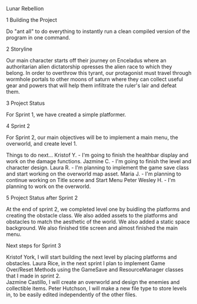 Lunar Rebellion

1	Building the Project

Do "ant all" to do everything to instantly run a clean compiled version of the
program in one command.

2	Storyline

Our main character starts off their journey on Enceladus where an authoritarian
alien dictatorship opresses the alien race to which they belong. In order to
overthrow this tyrant, our protagonist must travel through wormhole portals to
other moons of saturn where they can collect useful gear and powers that will
help them infiltrate the ruler's lair and defeat them.

3 Project Status 

For Sprint 1, we have created a simple platformer. 

4 Sprint 2 

For Sprint 2, our main objectives will be to implement a main menu, the overworld, and create level 1. 

Things to do next...
Kristof Y. - I'm going to finish the healthbar display and work on the damage functions.
Jazmine C. - I'm going to finish the level and character design.
Laura R. - I'm planning to implement the game save class and start working on the overworld map asset.
Maria J. - I'm planning to continue working on Title scene and Start Menu
Peter Wesley H. - I'm planning to work on the overworld.

5 Project Status after Sprint 2

At the end of sprint 2, we completed level one by buidling the platforms and creating the obstacle class. We also added assets to the platforms and obstacles to match the aesthetic of the world. We also added a static space background. We also finished title screen and almost finished the main menu.  

Next steps for Sprint 3

Kristof York, I will start building the next level by placing platforms and obstacles.
Laura Rice, in the next sprint I plan to implement Game Over/Reset Methods using the GameSave and ResourceManager classes that I made in sprint 2.  
Jazmine Castillo, I will create an overworld and design the enemies and collectible items.
Peter Hutchson, I will make a new file type to store levels in, to be easily edited independently of the other files.